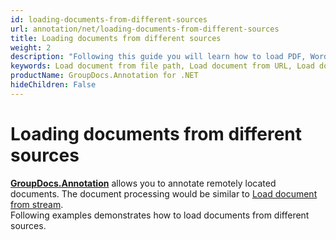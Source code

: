 ```yaml
---
id: loading-documents-from-different-sources
url: annotation/net/loading-documents-from-different-sources
title: Loading documents from different sources
weight: 2
description: "Following this guide you will learn how to load PDF, Word, Excel, PowerPoint documents by local file path, stream or URL for further processing with GroupDocs.Annotation for .NET API."
keywords: Load document from file path, Load document from URL, Load document from stream
productName: GroupDocs.Annotation for .NET
hideChildren: False
---
```

# Loading documents from different sources

[**GroupDocs.Annotation**](https://products.groupdocs.com/annotation/net) allows you to annotate remotely located documents. The document processing would be similar to [Load document from stream](Load%2Bdocument%2Bfrom%2Bstream.html).   
Following examples demonstrates how to load documents from different sources.
